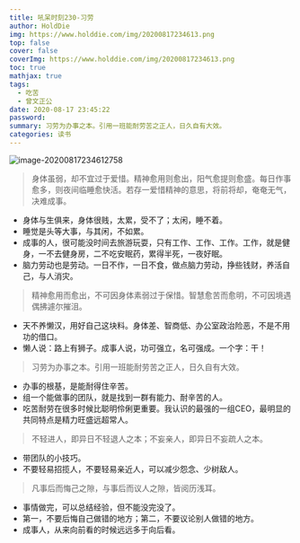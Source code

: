 ```yaml
---
title: 吼呆时刻230-习劳
author: HoldDie
img: https://www.holddie.com/img/20200817234613.png
top: false
cover: false
coverImg: https://www.holddie.com/img/20200817234613.png
toc: true
mathjax: true
tags:
  - 吃苦
  - 曾文正公
date: 2020-08-17 23:45:22
password:
summary: 习劳为办事之本。引用一班能耐劳苦之正人，日久自有大效。
categories: 读书
---
```


![image-20200817234612758](https://www.holddie.com/img/20200817234613.png)


> 身体虽弱，却不宜过于爱惜。精神愈用则愈出，阳气愈提则愈盛。每日作事愈多，则夜间临睡愈快活。若存一爱惜精神的意思，将前将却，奄奄无气，决难成事。

- 身体与生俱来，身体很贱，太累，受不了；太闲，睡不着。
- 睡觉是头等大事，与其闲，不如累。
- 成事的人，很可能没时间去旅游玩耍，只有工作、工作、工作。工作，就是健身，一不去健身房，二不吃安眠药，累得半死，一夜好眠。
- 脑力劳动也是劳动。一日不作，一日不食，做点脑力劳动，挣些钱财，养活自己，与人消灾。



> 精神愈用而愈出，不可因身体素弱过于保惜。智慧愈苦而愈明，不可因境遇偶拂遽尔摧沮。

- 天不养懒汉，用好自己这块料。身体差、智商低、办公室政治险恶，不是不用功的借口。
- 懒人说：路上有狮子。成事人说，功可强立，名可强成。一个字：干！



> 习劳为办事之本。引用一班能耐劳苦之正人，日久自有大效。

- 办事的根基，是能耐得住辛苦。
- 组一个能做事的团队，就是找到一群有能力、耐辛苦的人。
- 吃苦耐劳在很多时候比聪明伶俐更重要。我认识的最强的一组CEO，最明显的共同特点是精力旺盛远超常人。



> 不轻进人，即异日不轻退人之本；不妄亲人，即异日不妄疏人之本。

- 带团队的小技巧。
- 不要轻易招揽人，不要轻易亲近人，可以减少怨念、少树敌人。



> 凡事后而悔己之隙，与事后而议人之隙，皆阅历浅耳。

- 事情做完，可以总结经验，但不能没完没了。
- 第一，不要后悔自己做错的地方；第二，不要议论别人做错的地方。
- 成事人，从来向前看的时候远远多于向后看。